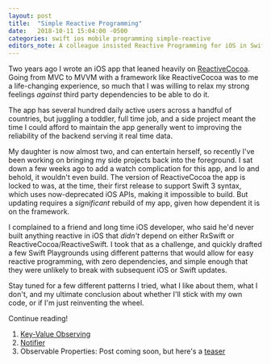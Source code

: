 ```yaml
---
layout: post
title:  "Simple Reactive Programming"
date:   2018-10-11 15:04:00 -0500
categories: swift ios mobile programming simple-reactive
editors_note: A colleague insisted Reactive Programming for iOS in Swift required depending on RxSwift or ReactiveCocoa/ReactiveSwift. I disagree. This is my evidence.
---
```


Two years ago I wrote an iOS app that leaned heavily on [ReactiveCocoa][ReactiveCocoa].
Going from MVC to MVVM with a framework like ReactiveCocoa was to me a life-changing
experience, so much that I was willing to relax my strong feelings _against_ third party
dependencies to be able to do it.

The app has several hundred daily active users across a handful of countries, but juggling
a toddler, full time job, and a side project meant the time I could afford to maintain the app
generally went to improving the reliability of the backend serving it real time data.

My daughter is now almost two, and can entertain herself, so recently I've been working on
bringing my side projects back into the foreground. I sat down a few weeks ago to add a watch
complication for this app, and lo and behold, it wouldn't even build. The version of ReactiveCocoa
the app is locked to was, at the time, their first release to support Swift 3 syntax, which
uses now-deprecated iOS APIs, making it impossible to build. But updating requires a _significant_
rebuild of my app, given how dependent it is on the framework.

I complained to a friend and long time iOS developer, who said he'd never built anything reactive
in iOS that _didn't_ depend on either RxSwift or ReactiveCocoa/ReactiveSwift.
I took that as a challenge, and quickly drafted a few Swift Playgrounds using different patterns
that would allow for easy reactive programming, with zero dependencies, and simple enough that
they were unlikely to break with subsequent iOS or Swift updates.

Stay tuned for a few different patterns I tried, what I like about them, what I don't,
and my ultimate conclusion about whether I'll stick with my own code, or if I'm just
reinventing the wheel.

Continue reading!

1. [Key-Value Observing](/2018/simple-reactive-kvo)
2. [Notifier](/2018/simple-reactive-notifier)
3. Observable Properties: Post coming soon, but here's a [teaser](https://github.com/thelowlypeon/simple-observable)

[ReactiveCocoa]: https://github.com/ReactiveCocoa/ReactiveCocoa
